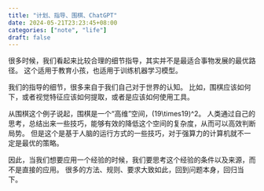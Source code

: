 ```yaml
---
title: "计划、指导、围棋、ChatGPT"
date: 2024-05-21T23:23:45+08:00
categories: ["note", "life"]
draft: false
---
```


很多时候，我们看起来比较合理的细节指导，其实并不是最适合事物发展的最优路径。
这个适用于教育小孩，也适用于训练机器学习模型。

我们的指导的细节，很多来自于我们自己对于世界的认知。
比如，围棋应该如何下，或者视觉特征应该如何提取，或者是应该如何使用工具。

从围棋这个例子说起，围棋是一个“高维”空间，(19\times19)^2。
人类通过自己的思考，总结出来一些技巧，能够有效的降低这个空间的复杂度，从而可以高效判断局势。
但是这个是基于人脑的运行方式的一些技巧，对于强算力的计算机就不一定是最优的策略。

因此，当我们想要应用一个经验的时候，我们要思考这个经验的条件以及来源，而不是直接的应用。
很多的方法、规则、要求大致如此，回到问题本身，回归当下。









